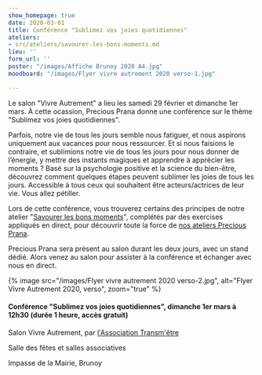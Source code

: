 ```yaml
---
show_homepage: true
date: 2020-03-01
title: Conférence "Sublimez vos joies quotidiennes"
ateliers:
- src/ateliers/savourer-les-bons-moments.md
lieu: ''
form_url: ''
poster: "/images/Affiche Brunoy 2020 A4.jpg"
moodboard: "/images/Flyer vivre autrement 2020 verso-1.jpg"

---
```

Le salon "Vivre Autrement" a lieu les samedi 29 février et dimanche 1er mars. À cette ocassion, Precious Prana donne une conférence sur le thème "Sublimez vos joies quotidiennes".

Parfois, notre vie de tous les jours semble nous fatiguer, et nous aspirons uniquement aux vacances pour nous ressourcer. Et si nous faisions le contraire, et sublimions notre vie de tous les jours pour nous donner de l’énergie, y mettre des instants magiques et apprendre à apprécier les moments ? Basé sur la psychologie positive et la science du bien-être, découvrez comment quelques étapes peuvent sublimer les joies de tous les jours. Accessible à tous ceux qui souhaitent être acteurs/actrices de leur vie. Vous allez pétiller.

Lors de cette conférence, vous trouverez certains des principes de notre atelier "[Savourer les bons moments](/ateliers/savourer-les-bons-moments/)", complétés par des exercises appliqués en direct, pour découvrir toute la force de [nos ateliers Precious Prana](https://precious-prana.com/ateliers/).

Precious Prana sera présent au salon durant les deux jours, avec un stand dédié. Alors venez au salon pour assister à la conférence et échanger avec nous en direct.

{% image src="/images/Flyer vivre autrement 2020 verso-2.jpg", alt="Flyer Vivre Autrement 2020, verso", zoom="true" %}

#### **Conférence "Sublimez vos joies quotidiennes", dimanche 1er mars à 12h30 (durée 1 heure, accès gratuit)**

Salon Vivre Autrement, par [l'Association Transm'être](https://assotransmetre.fr/programme-salon-vivre-autrement-brunoy-2020/)

Salle des fêtes et salles associatives

Impasse de la Mairie, Brunoy